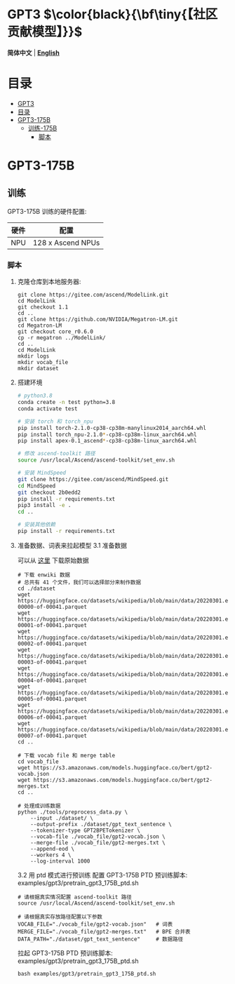 # GPT3  $\color{black}{\bf\tiny{【社区贡献模型】}}$

<p align="left">
        <b>简体中文</b> |
        <b><a href="README.md">English</a> </b> 
</p>

# 目录

- [GPT3](#GPT3)
- [目录](#目录)
- [GPT3-175B](#GPT3-175B)
  - [训练-175B](#训练)
    - [脚本](#脚本)

# GPT3-175B

## 训练

GPT3-175B 训练的硬件配置:

| 硬件 |      配置      |
| :--: | :-------------: |
| NPU | 128 x Ascend NPUs |

### 脚本

1. 克隆仓库到本地服务器:

    ```shell
    git clone https://gitee.com/ascend/ModelLink.git
    cd ModelLink
    git checkout 1.1
    cd ..
    git clone https://github.com/NVIDIA/Megatron-LM.git
    cd Megatron-LM
    git checkout core_r0.6.0
    cp -r megatron ../ModelLink/
    cd .. 
    cd ModelLink
    mkdir logs
    mkdir vocab_file
    mkdir dataset
    ```

2. 搭建环境

    ```bash
    # python3.8
    conda create -n test python=3.8
    conda activate test

    # 安装 torch 和 torch_npu
    pip install torch-2.1.0-cp38-cp38m-manylinux2014_aarch64.whl
    pip install torch_npu-2.1.0*-cp38-cp38m-linux_aarch64.whl
    pip install apex-0.1_ascend*-cp38-cp38m-linux_aarch64.whl

    # 修改 ascend-toolkit 路径
    source /usr/local/Ascend/ascend-toolkit/set_env.sh 

    # 安装 MindSpeed
    git clone https://gitee.com/ascend/MindSpeed.git
    cd MindSpeed
    git checkout 2b0edd2
    pip install -r requirements.txt 
    pip3 install -e .
    cd ..

    # 安装其他依赖
    pip install -r requirements.txt 
    ```

3. 准备数据、词表来拉起模型
    3.1 准备数据
    
    可以从 [这里](https://huggingface.co/datasets/wikipedia/tree/main/data/20220301.en) 下载原始数据
    ```shell
    # 下载 enwiki 数据
    # 总共有 41 个文件，我们可以选择部分来制作数据
    cd ./dataset
    wget https://huggingface.co/datasets/wikipedia/blob/main/data/20220301.en/train-00000-of-00041.parquet
    wget https://huggingface.co/datasets/wikipedia/blob/main/data/20220301.en/train-00001-of-00041.parquet
    wget https://huggingface.co/datasets/wikipedia/blob/main/data/20220301.en/train-00002-of-00041.parquet
    wget https://huggingface.co/datasets/wikipedia/blob/main/data/20220301.en/train-00003-of-00041.parquet
    wget https://huggingface.co/datasets/wikipedia/blob/main/data/20220301.en/train-00004-of-00041.parquet
    wget https://huggingface.co/datasets/wikipedia/blob/main/data/20220301.en/train-00005-of-00041.parquet
    wget https://huggingface.co/datasets/wikipedia/blob/main/data/20220301.en/train-00006-of-00041.parquet
    wget https://huggingface.co/datasets/wikipedia/blob/main/data/20220301.en/train-00007-of-00041.parquet
    cd ..

    # 下载 vocab file 和 merge table
    cd vocab_file
    wget https://s3.amazonaws.com/models.huggingface.co/bert/gpt2-vocab.json
    wget https://s3.amazonaws.com/models.huggingface.co/bert/gpt2-merges.txt
    cd ..

    # 处理成训练数据
    python ./tools/preprocess_data.py \
        --input ./dataset/ \
        --output-prefix ./dataset/gpt_text_sentence \
        --tokenizer-type GPT2BPETokenizer \
        --vocab-file ./vocab_file/gpt2-vocab.json \
        --merge-file ./vocab_file/gpt2-merges.txt \
        --append-eod \
        --workers 4 \
        --log-interval 1000
    ```

    3.2 用 ptd 模式进行预训练
    配置 GPT3-175B PTD 预训练脚本: examples/gpt3/pretrain_gpt3_175B_ptd.sh

    ```shell
    # 请根据真实情况配置 ascend-toolkit 路径
    source /usr/local/Ascend/ascend-toolkit/set_env.sh 
    
    # 请根据真实存放路径配置以下参数
    VOCAB_FILE="./vocab_file/gpt2-vocab.json"   # 词表
    MERGE_FILE="./vocab_file/gpt2-merges.txt"   # BPE 合并表
    DATA_PATH="./dataset/gpt_text_sentence"     # 数据路径
    ```

   拉起 GPT3-175B PTD 预训练脚本: examples/gpt3/pretrain_gpt3_175B_ptd.sh

    ```shell
    bash examples/gpt3/pretrain_gpt3_175B_ptd.sh
    ```

